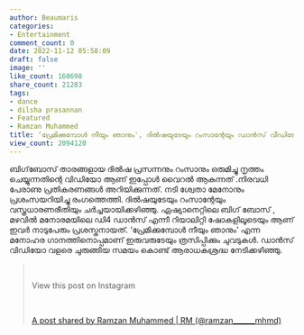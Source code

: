 ```yaml
---
author: Beaumaris
categories:
- Entertainment
comment_count: 0
date: 2022-11-12 05:58:09
draft: false
image: ''
like_count: 160698
share_count: 21283
tags:
- dance
- dilsha prasannan
- Featured
- Ramzan Muhammed
title: ‘പ്രേമിക്കുമ്പോൾ നീയും ഞാനും', ദിൽഷയുടേയും റംസാന്റേയും ഡാൻസ് വീഡിയോ വൈറലാകുന്നു
view_count: 2094120
---
```


ബിഗ്‌ബോസ് താരങ്ങളായ ദിൽഷ പ്രസന്നനും റംസാനും ഒരുമിച്ചു നൃത്തം ചെയ്യുന്നതിന്റെ വിഡിയോ ആണ് ഇപ്പോൾ വൈറൽ ആകുന്നത് .നിരവധി പേരാണു പ്രതികരണങ്ങൾ അറിയിക്കുന്നത്. നടി ശ്വേതാ മേനോനും പ്രശംസയറിയിച്ചു രംഗത്തെത്തി. ദിൽഷയുടേയും റംസാന്റേയും വസ്ത്രധാരണരീതിയും ചർച്ചയായിക്കഴിഞ്ഞു. ഏഷ്യാനെറ്റിലെ ബിഗ് ബോസ് , മഴവിൽ മനോരമയിലെ ഡി4 ഡാൻസ് എന്നീ റിയാലിറ്റി ഷോകളിലൂടെയും ആണ് ഇവർ നാടുപേരും പ്രശസ്തനായത്. ‘പ്രേമിക്കുമ്പോൾ നീയും ഞാനും’ എന്ന മനോഹര ഗാനത്തിനൊപ്പമാണ് ഇരുവരുടേയും ത്രസിപ്പിക്കും ചുവടുകൾ. ഡാൻസ് വിഡിയോ വളരെ ചുരുങ്ങിയ സമയം കൊണ്ട് ആരാധകശ്രദ്ധ നേടിക്കഴിഞ്ഞു. 

> &nbsp; 
> 
> View this post on Instagram
> 
> &nbsp; 
> 
> [A post shared by Ramzan Muhammed | RM (@ramzan______mhmd)](https://www.instagram.com/reel/CkvVBMhgvvc/?utm_source=ig_embed&utm_campaign=loading)